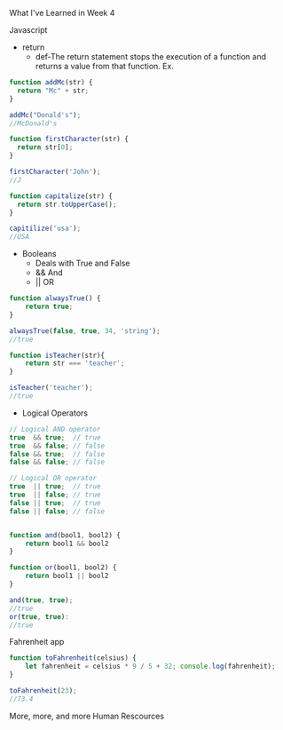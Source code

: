 What I've Learned in Week 4

Javascript 
- return
  - def-The return statement stops the execution of a function and returns a value from that function.
Ex.

```Javascript
function addMc(str) {
  return "Mc" + str;
}

addMc("Donald's");
//McDonald's

function firstCharacter(str) { 
  return str[0];
}

firstCharacter('John');
//J

function capitalize(str) {
  return str.toUpperCase();
}

capitilize('usa');
//USA
```

- Booleans
  - Deals with True and False
  - && And
  - || OR

```Javascript
function alwaysTrue() {
    return true;
}

alwaysTrue(false, true, 34, 'string');
//true

function isTeacher(str){
    return str === 'teacher';
}

isTeacher('teacher');
//true
```

 - Logical Operators
```Javascript
// Logical AND operator
true  && true;  // true
true  && false; // false
false && true;  // false
false && false; // false

// Logical OR operator
true  || true;  // true
true  || false; // true
false || true;  // true
false || false; // false


function and(bool1, bool2) {
    return bool1 && bool2
}

function or(bool1, bool2) {
    return bool1 || bool2
}

and(true, true);
//true
or(true, true):
//true
```

Fahrenheit app
```Javascript
function toFahrenheit(celsius) {   
    let fahrenheit = celsius * 9 / 5 + 32; console.log(fahrenheit); 
} 

toFahrenheit(23);
//73.4
```

More, more, and more Human Rescources
